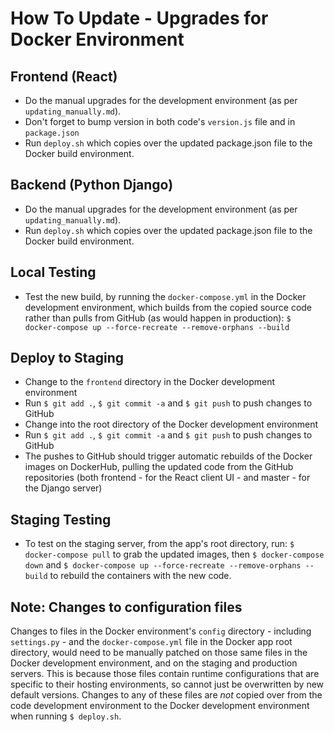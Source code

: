 # How To Update - Upgrades for Docker Environment

## Frontend (React)

- Do the manual upgrades for the development environment (as per `updating_manually.md`).
- Don't forget to bump version in both code's `version.js` file and in `package.json`
- Run `deploy.sh` which copies over the updated package.json file to the Docker build environment.

## Backend (Python Django)

- Do the manual upgrades for the development environment (as per `updating_manually.md`).
- Run `deploy.sh` which copies over the updated package.json file to the Docker build environment.

## Local Testing

- Test the new build, by running the `docker-compose.yml` in the Docker development environment, which builds from the copied source code rather than pulls from GitHub (as would happen in production): `$ docker-compose up --force-recreate --remove-orphans --build`

## Deploy to Staging

- Change to the `frontend` directory in the Docker development environment
- Run `$ git add .`, `$ git commit -a` and `$ git push` to push changes to GitHub
- Change into the root directory of the Docker development environment
- Run `$ git add .`, `$ git commit -a` and `$ git push` to push changes to GitHub
- The pushes to GitHub should trigger automatic rebuilds of the Docker images on DockerHub, pulling the updated code from the GitHub repositories (both frontend - for the React client UI - and master - for the Django server)

## Staging Testing

- To test on the staging server, from the app's root directory, run: `$ docker-compose pull` to grab the updated images, then `$ docker-compose down` and `$ docker-compose up --force-recreate --remove-orphans --build` to rebuild the containers with the new code.

## Note: Changes to configuration files

Changes to files in the Docker environment's `config` directory - including `settings.py` - and the `docker-compose.yml` file in the Docker app root directory, would need to be manually patched on those same files in the Docker development environment, and on the staging and production servers. This is because those files contain runtime configurations that are specific to their hosting environments, so cannot just be overwritten by new default versions. Changes to any of these files are *not* copied over from the code development environment to the Docker development environment when running `$ deploy.sh`.
